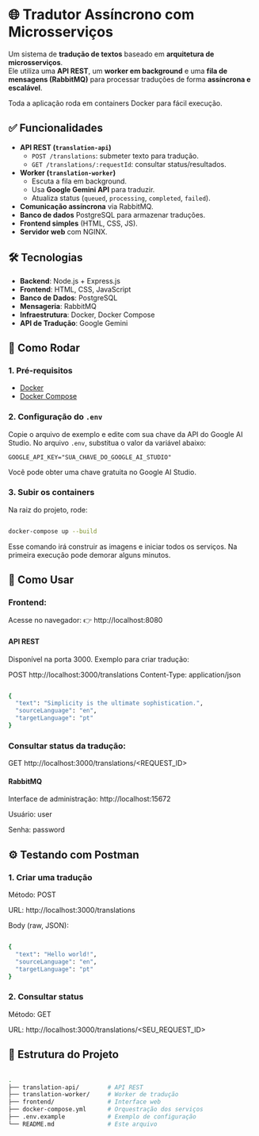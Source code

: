# 🌐 Tradutor Assíncrono com Microsserviços

Um sistema de **tradução de textos** baseado em **arquitetura de microsserviços**.  
Ele utiliza uma **API REST**, um **worker em background** e uma **fila de mensagens (RabbitMQ)** para processar traduções de forma **assíncrona e escalável**.

Toda a aplicação roda em containers Docker para fácil execução.


## ✅ Funcionalidades

- **API REST (`translation-api`)**
  - `POST /translations`: submeter texto para tradução.
  - `GET /translations/:requestId`: consultar status/resultados.
- **Worker (`translation-worker`)**
  - Escuta a fila em background.
  - Usa **Google Gemini API** para traduzir.
  - Atualiza status (`queued`, `processing`, `completed`, `failed`).
- **Comunicação assíncrona** via RabbitMQ.
- **Banco de dados** PostgreSQL para armazenar traduções.
- **Frontend simples** (HTML, CSS, JS).
- **Servidor web** com NGINX.


## 🛠️ Tecnologias

- **Backend**: Node.js + Express.js
- **Frontend**: HTML, CSS, JavaScript
- **Banco de Dados**: PostgreSQL
- **Mensageria**: RabbitMQ
- **Infraestrutura**: Docker, Docker Compose
- **API de Tradução**: Google Gemini

## 🚀 Como Rodar

### 1. Pré-requisitos
- [Docker](https://docs.docker.com/get-docker/)  
- [Docker Compose](https://docs.docker.com/compose/)

### 2. Configuração do `.env`
Copie o arquivo de exemplo e edite com sua chave da API do Google AI Studio. No arquivo `.env`, substitua o valor da variável abaixo:

```env
GOOGLE_API_KEY="SUA_CHAVE_DO_GOOGLE_AI_STUDIO"
```

Você pode obter uma chave gratuita no Google AI Studio.

### 3. Subir os containers
Na raiz do projeto, rode:
```bash

docker-compose up --build
```

Esse comando irá construir as imagens e iniciar todos os serviços.
Na primeira execução pode demorar alguns minutos.

## 🧪 Como Usar
### Frontend:

Acesse no navegador:
👉 http://localhost:8080

#### API REST

Disponível na porta 3000.
Exemplo para criar tradução:

POST http://localhost:3000/translations
Content-Type: application/json
```bash

{
  "text": "Simplicity is the ultimate sophistication.",
  "sourceLanguage": "en",
  "targetLanguage": "pt"
}
```


### Consultar status da tradução:

GET http://localhost:3000/translations/<REQUEST_ID>

#### RabbitMQ

Interface de administração: http://localhost:15672

Usuário: user

Senha: password

## ⚙️ Testando com Postman
### 1. Criar uma tradução

Método: POST

URL: http://localhost:3000/translations

Body (raw, JSON):

```bash

{
  "text": "Hello world!",
  "sourceLanguage": "en",
  "targetLanguage": "pt"
}
```
### 2. Consultar status

Método: GET

URL: http://localhost:3000/translations/<SEU_REQUEST_ID>

## 📂 Estrutura do Projeto
```bash

.
├── translation-api/        # API REST
├── translation-worker/     # Worker de tradução
├── frontend/               # Interface web
├── docker-compose.yml      # Orquestração dos serviços
├── .env.example            # Exemplo de configuração
└── README.md               # Este arquivo
```
